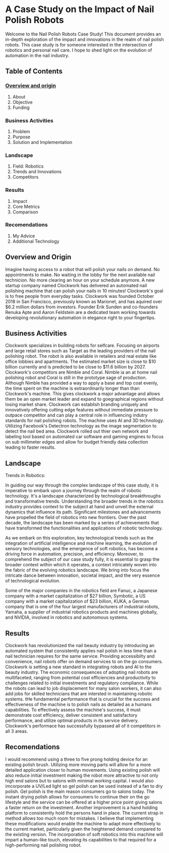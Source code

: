 
# A Case Study on the Impact of Nail Polish Robots

Welcome to the Nail Polish Robots Case Study! This document provides an in-depth exploration of the impact and innovations in the realm of nail polish robots. This case study is for  someone interested in the intersection of robotics and personal nail care.  I hope to shed light on the evolution of automation in the nail industry.

## Table of Contents
### [Overview and origin](overview-and-origin)
1. About
2. Objective
3. Funding

### Business Activities
1. Problem
2. Purpose
3. Solution and Implementation
### Landscape
1. Field: Robotics
2. Trends and Innovations
3. Competitors

### Results
1. Impact
2. Core Metrics
3. Comparison

### Recomendations
1. My Advice
2. Additional Technology

## Overview and Origin

Imagine having access to a robot that will polish your nails on demand. No appointments to make. No waiting in the lobby for the next available nail technicion. No more clearing an hour on your schedule anymore. A new startup company named Clockwork has delivered an automated nail polishing machine that can polish your nails in 10 minutes! Clockwork's goal is to free people from everyday tasks. Clockwork was founded October 2018 in San Francisco, previously known as Marionet, and has aquired over $6.2 million dollars from investors. Founder Erik Sunden and co-founders Renuka Apte and Aaron Feldstein are a dedicated team working towards developing revolutionary automation in elegance right to your fingertips.

## Business Activities

Clockwork specializes in building robots for selfcare. Focusing on airports and large retail stores such as Target as the leading providers of the nail polishing robot. The robot is also available in retailers and real estate like office lobbies and apartments. The estimated market size is close to $10 billion currently and is predicted to be close to $11.6 billion by 2027. Clockwork's competitors are Nimble and Coral. Nimble ia an at home nail polishing robot and Coral is still in the prototype sage of production. Although Nimble has provided a way to apply a base and top coat evenly, the time spent on the machine is extraordinarily longer than than Clockwork's machine. This gives clockwork a major advantage and allows  them be an open market leader and expand to goegraphical regions without losing market share. Clockwork can establish branding uniquely and innovatively offering cutting edge features without immediate pressure to outpace competitor and can play a central role in influencing indutry standards for nail polishing robots. The machine uses AI and 3D technology. Utilizing Facebook's Detectron technology as the image segmentation to detect the nail bed area. Clockwork rolled out thier own network and labeling tool based on automated car software and gaming engines to focus on sub millimeter edges and allow for budget friendly data collection leading to faster results.  

## Landscape
Trends in Robotics:

In guiding our way through the complex landscape of this case study, it is imperative to embark upon a journey through the realm of robotic technology. It's a landscape characterized by technological breakthroughs and transformative trends. Understanding the broader trends in the robotics industry provides context to the subject at hand and unveil the external dynamics that influence its path.
Significant milestones and advancements have propelled the field of robotics into new frontiers. Over the past decade, the landscape has been marked by a series of achievements that have transformed the functionalities and applications of robotic technology.

As we embark on this exploration, key technological trends such as the integration of artificial intelligence and machine learning, the evolution of sensory technologies, and the emergence of soft robotics, has become a driving force in automation, precision, and efficiency. Moreover, to comprehend the subject of our case study fully, it is essential to grasp the broader context within which it operates, a context intricately woven into the fabric of the evolving robotics landscape. We bring into focus the intricate dance between innovation, societal impact, and the very essence of technological evolution.

Some of the major companies in the robotics field are Fanuc, a Japanese company with a market capitalization of $27 billion, Symbotic, a US company with a market capitalization of $23 billion, KUKA, a German company that is one of the four largest manufacturers of industrial robots, Yamaha, a supplier of industrial robotics products and machines globally, and NVIDIA, involved in robotics and autonomous systems.
 
 ## Results

Clockwork has revolutionized the nail beauty industry by introducing an automated system that consistently applies nail polish in less time than a nail technician requires for the same service. Providing accessibilty and convenience, nail robots offer on demand services to on the go consumers. Clockwork is setting a new standard in integrating robots and AI to the beauty industry.  The economic consequences of adopting nail robots are multifaceted, ranging from potential cost efficiencies and productivity to challenges related to initial investments and regulatory compliance. While the robots can lead to job displacement for many salon workers, it can also add jobs for skilled technicians that are intersted in maintaining robotic systems. tHe fundamental performance that is crucial for the success and effectiveness of the machine is to polish nails as detailed as a humans capabilities. To effectively assess the machine's success, it must demonstrate cost efficiency, deliver consistent and satisfactory performance, and utilize optimal products in its service delivery. Clockwork's performace has successfully bypassed all of it competitors in all 3 areas. 

## Recomendations
I would recommend using a three to five  prong holding device for an existing polish brush. Utilizing more moving parts will allow for a more detailed application closer to human movements. Using existing polish will also reduce initial investment making the robot more attractive to not only high end salons but to salons with minimal working capital. I would also imcorporate a UV/Led light so gel polish can be used instead of a fan to dry polish. Gel polish is the main reason consumers go to salons today. The instant drying polish allows for consumers to continue their on the go lifestyle and the service can be offered at a higher price point giving salons a faster return on the investment. Another improvement is a hand holding platform to consistently hold the persons hand in place. The current strap in method allows too much room for mistakes. I believe that implementing these modifications would enable the machine to adapt more effectively to the current market, particularly given the heightened demand compared to the existing version. The incorporation of soft robotics into this machine will impart a human-like touch, elevating its capabilities to that required for a high-performing nail polishing robot.
